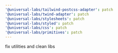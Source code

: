 ```yaml
---
'@universal-labs/tailwind-postcss-adapter': patch
'@universal-labs/twind-adapter': patch
'@universal-labs/stylesheets': patch
'@universal-labs/styled': patch
'@universal-labs/css': patch
'@universal-labs/primitives': patch
---
```


fix utilities and clean libs
